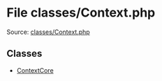 File classes/Context.php
=========

Source: [classes/Context.php](https://github.com/PrestaShop/PrestaShop/blob/1.5.3.0/classes/Context.php)


Classes
-------

* [ContextCore](class.ContextCore.md)

